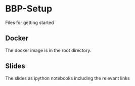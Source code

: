 # BBP-Setup

Files for getting started

## Docker
The docker image is in the root directory. 

## Slides
The slides as ipython notebooks including the relevant links


